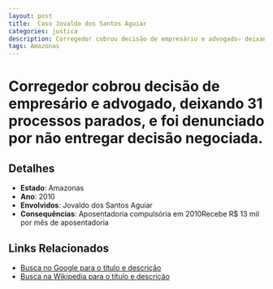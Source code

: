 ```yaml
---
layout: post
title:  Caso Jovaldo dos Santos Aguiar
categories: justica
description: Corregedor cobrou decisão de empresário e advogado✧ deixando 31 processos parados✧ e foi denunciado por não entregar decisão negociada.Jovaldo dos Santos Aguiar
tags: Amazonas
---
```


# Corregedor cobrou decisão de empresário e advogado, deixando 31 processos parados, e foi denunciado por não entregar decisão negociada.

## Detalhes
- **Estado**: Amazonas
- **Ano**: 2010
- **Envolvidos**:
Jovaldo dos Santos Aguiar
- **Consequências**:
Aposentadoria compulsória em 2010Recebe R$ 13 mil por mês de aposentadoria

## Links Relacionados
- [Busca no Google para o título e descrição](https://www.google.com/search?q=Caso%20Jovaldo%20dos%20Santos%20Aguiar%20Corregedor%20cobrou%20decis%C3%A3o%20de%20empres%C3%A1rio%20e%20advogado%2C%20deixando%2031%20processos%20parados%2C%20e%20foi%20denunciado%20por%20n%C3%A3o%20entregar%20decis%C3%A3o%20negociada.%20Amazonas)
- [Busca na Wikipedia para o título e descrição](https://en.wikipedia.org/w/index.php?search=Caso%20Jovaldo%20dos%20Santos%20Aguiar%20Corregedor%20cobrou%20decis%C3%A3o%20de%20empres%C3%A1rio%20e%20advogado%2C%20deixando%2031%20processos%20parados%2C%20e%20foi%20denunciado%20por%20n%C3%A3o%20entregar%20decis%C3%A3o%20negociada.%20Amazonas)
